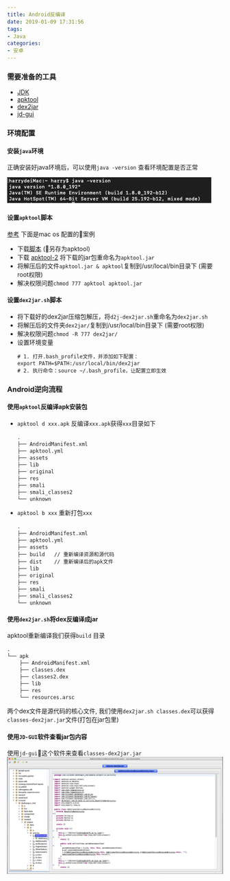 ```yaml
---
title: Android反编译
date: 2019-01-09 17:31:56
tags:
- Java
categories:
- 安卓
---
```


### 需要准备的工具
* [JDK](https://www.oracle.com/technetwork/cn/java/javase/downloads/jdk8-downloads-2133151-zhs.html)
* [apktool](https://ibotpeaches.github.io/Apktool/install/)
* [dex2jar](https://github.com/pxb1988/dex2jar)
* [jd-gui](http://jd.benow.ca/)

### 环境配置
#### 安装`java`环境
 正确安装好java环境后，可以使用`java -version` 查看环境配置是否正常

![java -version](/uploads/20190109/1.png)

<!-- more -->

#### 设置`apktool`脚本
 [参考](https://ibotpeaches.github.io/Apktool/install/) 下面是mac os 配置的案例
* 下载[脚本](https://raw.githubusercontent.com/iBotPeaches/Apktool/master/scripts/osx/apktool) (另存为apktool)
* 下载 [apktool-2](https://bitbucket.org/iBotPeaches/apktool/downloads/) 将下载的jar包重命名为`apktool.jar`
* 将解压后的文件`apktool.jar & apktool`复制到/usr/local/bin目录下 (需要root权限)
* 解决权限问题`chmod 777 apktool apktool.jar`

#### 设置`dex2jar.sh`脚本
* 将下载好的dex2jar压缩包解压，将`d2j-dex2jar.sh`重命名为`dex2jar.sh`
* 将解压后的文件夹`dex2jar/`复制到/usr/local/bin目录下 (需要root权限)
* 解决权限问题`chmod -R 777 dex2jar/`
* 设置环境变量
    ```
    # 1. 打开.bash_profile文件，并添加如下配置：
    export PATH=$PATH:/usr/local/bin/dex2jar
    # 2. 执行命令：source ~/.bash_profile，让配置立即生效
    ```

### Android逆向流程

#### 使用`apktool`反编译apk安装包
* `apktool d xxx.apk` 反编译`xxx.apk`获得`xxx`目录如下
    ```
    .
    ├── AndroidManifest.xml   
    ├── apktool.yml
    ├── assets
    ├── lib
    ├── original
    ├── res
    ├── smali
    ├── smali_classes2
    └── unknown
    ```
* `apktool b xxx` 重新打包`xxx`
    ```
    .
    ├── AndroidManifest.xml
    ├── apktool.yml
    ├── assets
    ├── build   // 重新编译资源和源代码
    ├── dist    // 重新编译后的apk文件
    ├── lib
    ├── original
    ├── res
    ├── smali
    ├── smali_classes2
    └── unknown
    ```

#### 使用`dex2jar.sh`将dex反编译成jar
apktool重新编译我们获得`build` 目录
```
.
└── apk
    ├── AndroidManifest.xml
    ├── classes.dex
    ├── classes2.dex
    ├── lib
    ├── res
    └── resources.arsc
```
两个dex文件是源代码的核心文件, 我们使用`dex2jar.sh classes.dex`可以获得`classes-dex2jar.jar`文件(打包在jar包里)

#### 使用`JD-GUI`软件查看jar包内容
使用`jd-gui`这个软件来查看`classes-dex2jar.jar`
![classes-dex2jar.jar](/uploads/20190109/2.png)